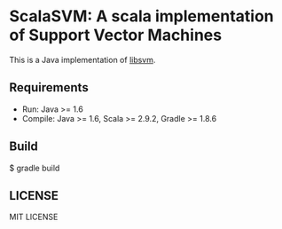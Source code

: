# ScalaSVM: A scala implementation of Support Vector Machines

This is a Java implementation of <a href="http://www.csie.ntu.edu.tw/~cjlin/libsvm/">libsvm</a>.

## Requirements
- Run: Java >= 1.6
- Compile: Java >= 1.6, Scala >= 2.9.2, Gradle >= 1.8.6

## Build
$ gradle build

## LICENSE

MIT LICENSE

